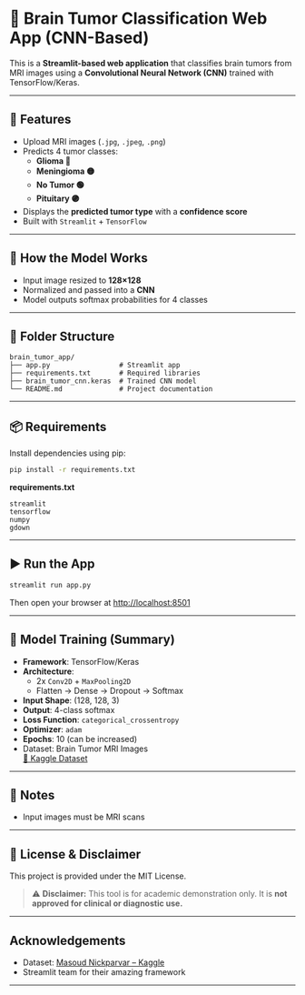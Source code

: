 # 🧠 Brain Tumor Classification Web App (CNN-Based)

This is a **Streamlit-based web application** that classifies brain tumors from MRI images using a **Convolutional Neural Network (CNN)** trained with TensorFlow/Keras.

---

## 🎯 Features

- Upload MRI images (`.jpg`, `.jpeg`, `.png`)
- Predicts 4 tumor classes:
  - **Glioma 🔴**
  - **Meningioma 🟡**
  - **No Tumor 🟢**
  - **Pituitary 🟣**
- Displays the **predicted tumor type** with a **confidence score**
- Built with `Streamlit` + `TensorFlow`

---

## 🧠 How the Model Works

- Input image resized to **128×128**
- Normalized and passed into a **CNN**
- Model outputs softmax probabilities for 4 classes

---

## 📁 Folder Structure

```
brain_tumor_app/
├── app.py                 # Streamlit app
├── requirements.txt       # Required libraries
├── brain_tumor_cnn.keras  # Trained CNN model
└── README.md              # Project documentation
```

---

## 📦 Requirements

Install dependencies using pip:

```bash
pip install -r requirements.txt
```

**requirements.txt**
```
streamlit
tensorflow
numpy
gdown
```

---

## ▶️ Run the App

```bash
streamlit run app.py
```

Then open your browser at [http://localhost:8501](http://localhost:8501)

---

## 🧪 Model Training (Summary)

- **Framework**: TensorFlow/Keras  
- **Architecture**:
  - 2x `Conv2D` + `MaxPooling2D`
  - Flatten → Dense → Dropout → Softmax
- **Input Shape**: (128, 128, 3)
- **Output**: 4-class softmax
- **Loss Function**: `categorical_crossentropy`
- **Optimizer**: `adam`
- **Epochs**: 10 (can be increased)
- Dataset: Brain Tumor MRI Images  
  [📁 Kaggle Dataset](https://www.kaggle.com/datasets/masoudnickparvar/brain-tumor-mri-dataset)

---

## 📌 Notes

- Input images must be MRI scans

---

## 📄 License & Disclaimer

This project is provided under the MIT License.

> ⚠️ **Disclaimer:** This tool is for academic demonstration only. It is **not approved for clinical or diagnostic use.**

---

## Acknowledgements

- Dataset: [Masoud Nickparvar – Kaggle](https://www.kaggle.com/datasets/masoudnickparvar/brain-tumor-mri-dataset)
- Streamlit team for their amazing framework

---
